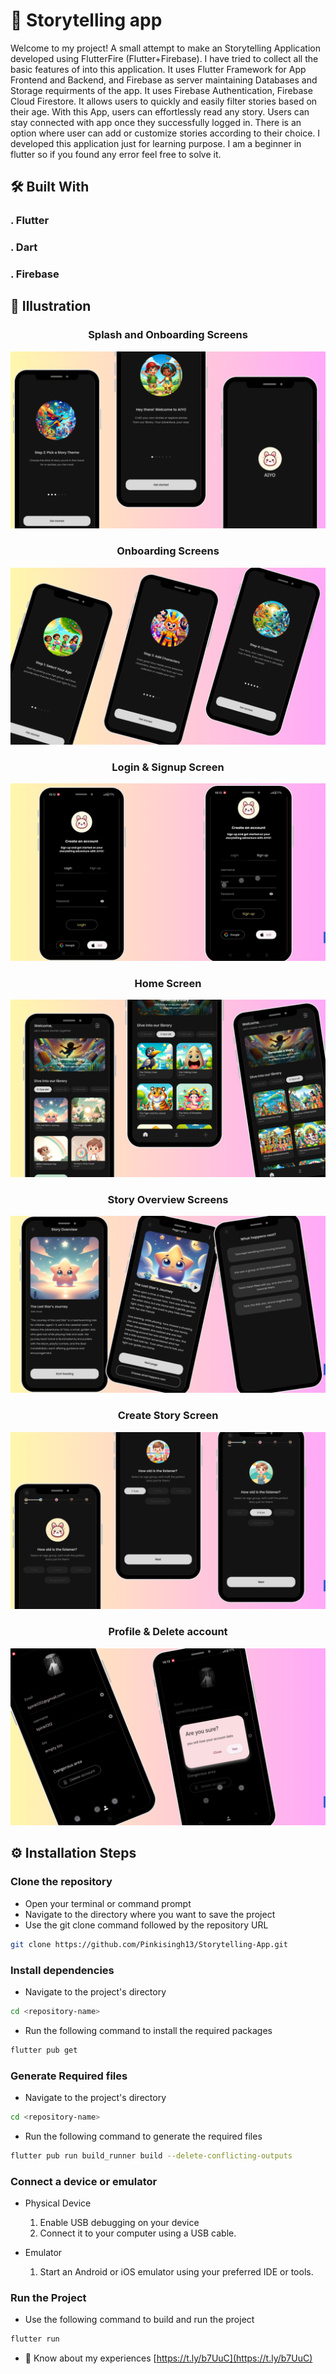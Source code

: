 # 🧸 Storytelling app

Welcome to my project! A small attempt to make an Storytelling Application developed using FlutterFire (Flutter+Firebase). I have tried to collect all the basic features of into this application. It uses Flutter Framework for App Frontend and Backend, and Firebase as server maintaining Databases and Storage requirments of the app. It uses Firebase Authentication, Firebase Cloud Firestore. It allows users to  quickly and easily filter stories based on their age. With this App, users can effortlessly read any story. Users can stay connected with app once they successfully logged in. There is an option where user can add or customize stories according to their choice. I developed this application just for learning purpose. I am a beginner in flutter so if you found any error feel free to solve it.


## 🛠️ Built With
### . Flutter
### . Dart
### . Firebase

## 📱 Illustration
<h3 align="center">Splash and Onboarding Screens</h3>

![logo](https://github.com/Pinkisingh13/Pinkisingh13/blob/main/8.png)

<h3 align="center"> Onboarding Screens</h3>

![logo](https://github.com/Pinkisingh13/Pinkisingh13/blob/main/9.png)

<h3 align="center">Login & Signup Screen</h3>

![logo](https://github.com/Pinkisingh13/Pinkisingh13/blob/main/10.png)

<h3 align="center">Home Screen</h3>

![logo](https://github.com/Pinkisingh13/Pinkisingh13/blob/main/11.png)

<h3 align="center">Story Overview Screens</h3>

![logo](https://github.com/Pinkisingh13/Pinkisingh13/blob/main/12.png)

<h3 align="center">Create Story Screen</h3>

![logo](https://github.com/Pinkisingh13/Pinkisingh13/blob/main/13.png)

<h3 align="center">Profile & Delete account</h3>

![logo](https://github.com/Pinkisingh13/Pinkisingh13/blob/main/14.png)


## ⚙️ Installation Steps
### Clone the repository
- Open your terminal or command prompt
- Navigate to the directory where you want to save the project
- Use the git clone command followed by the repository URL

```sh
git clone https://github.com/Pinkisingh13/Storytelling-App.git
```
### Install dependencies

- Navigate to the project's directory

```sh
cd <repository-name>
```
  
- Run the following command to install the required packages

```sh
flutter pub get
```
### Generate Required files

- Navigate to the project's directory

```sh
cd <repository-name>
```

- Run the following command to generate the required files

```sh
flutter pub run build_runner build --delete-conflicting-outputs 
```

### Connect a device or emulator

* Physical Device

  1. Enable USB debugging on your device
  2. Connect it to your computer using a USB cable.

* Emulator

  1. Start an Android or iOS emulator using your preferred IDE or tools.
 
### Run the Project

- Use the following command to build and run the project

```sh
flutter run
```

- 📄 Know about my experiences [https://t.ly/b7UuC](https://t.ly/b7UuC)

 



